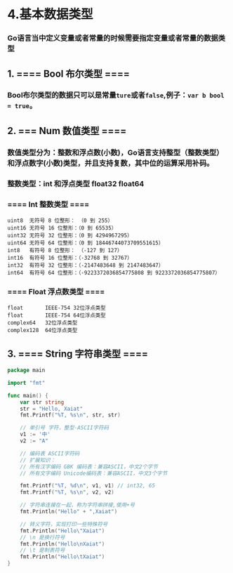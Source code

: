 # 4.基本数据类型
### Go语言当中定义变量或者常量的时候需要指定变量或者常量的数据类型

## 1. ==== Bool 布尔类型 ====
### Bool布尔类型的数据只可以是常量`ture`或者`false`,例子：`var b bool = true`。

## 2. === Num 数值类型 ====
### 数值类型分为：整数和浮点数(小数)，Go语言支持整型（整数类型）和浮点数字(小数)类型，并且支持复数，其中位的运算采用补码。
### 整数类型：int 和浮点类型 float32 float64
### ==== Int 整数类型 ====
```
uint8  无符号 8 位整形： （0 到 255）  
uint16 无符号 16 位整形：（0 到 65535）  
uint32 无符号 32 位整形：（0 到 4294967295）  
uint64 无符号 64 位整形：（0 到 18446744073709551615）  
int8   有符号 8 位整形： （-127 到 127）  
int16  有符号 16 位整形：（-32768 到 32767）  
int32  有符号 32 位整形：（-2147483648 到 2147483647）  
int64  有符号 64 位整形：（-9223372036854775808 到 9223372036854775807）  
```
### ==== Float 浮点数类型 ====
```
float       IEEE-754 32位浮点类型  
float       IEEE-754 64位浮点类型   
complex64   32位浮点类型  
complex128  64位浮点类型  
```

## 3. ==== String 字符串类型 ====
```go
package main

import "fmt"

func main() {
	var str string
	str = "Hello, Xaiat"
	fmt.Printf("%T, %s\n", str, str)

	// 单引号 字符，整型-ASCII字符码
	v1 := '中'
	v2 := "A"

	// 编码表 ASCII字符码
	// 扩展知识：
	// 所有汉字编码 GBK 编码表：兼容ASCII，中文2个字节
	// 所有文字编码 Unicode编码表：兼容ASCII，中文3个字节

	fmt.Printf("%T, %d\n", v1, v1) // int32, 65
	fmt.Printf("%T, %s\n", v2, v2)

	// 字符串连接在一起，称为字符串拼接,使用+号
	fmt.Println("Hello" + ",Xaiat")

	// 转义字符，实现打印一些特殊符号
	fmt.Println("Hello\"Xaiat")
	// \n 是换行符号
	fmt.Println("Hello\nXaiat")
	// \t 是制表符号
	fmt.Println("Hello\tXaiat")
}
```